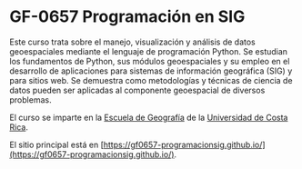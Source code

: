 # GF-0657 Programación en SIG
Este curso trata sobre el manejo, visualización y análisis de datos geoespaciales mediante el lenguaje de programación Python. Se estudian los fundamentos de Python, sus módulos geoespaciales y su empleo en el desarrollo de aplicaciones para sistemas de información geográfica (SIG) y para sitios web. Se demuestra como metodologías y técnicas de ciencia de datos pueden ser aplicadas al componente geoespacial de diversos problemas.

El curso se imparte en la [Escuela de Geografía](https://www.geografia.fcs.ucr.ac.cr/) de la [Universidad de Costa Rica](https://www.ucr.ac.cr/).

El sitio principal está en [https://gf0657-programacionsig.github.io/](https://gf0657-programacionsig.github.io/).
